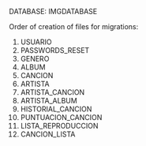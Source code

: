 DATABASE:
IMGDATABASE

Order of creation of files for migrations:
1. USUARIO
1. PASSWORDS_RESET
1. GENERO
1. ALBUM
1. CANCION
1. ARTISTA
1. ARTISTA_CANCION
1. ARTISTA_ALBUM
1. HISTORIAL_CANCION
1. PUNTUACION_CANCION
1. LISTA_REPRODUCCION
1. CANCION_LISTA

